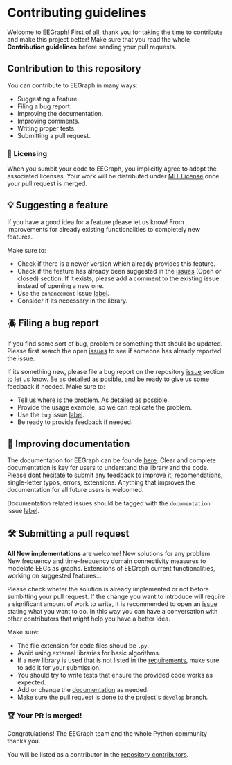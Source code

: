 # Contributing guidelines
Welcome to [EEGraph](https://github.com/ufvceiec/EEGRAPH)! First of all, thank you for taking the time to contribute and make this project better! Make sure that you read the whole **Contribution guidelines** before sending your pull requests. 

## Contribution to this repository
You can contribute to EEGraph in many ways:

* Suggesting a feature. 
* Filing a bug report. 
* Improving the documentation. 
* Improving comments.
* Writing proper tests. 
* Submitting a pull request. 


### :scroll: Licensing 
When you sumbit your code to EEGraph, you implicitly agree to adopt the associated licenses. Your work will be distributed under [MIT License](https://github.com/ufvceiec/EEGRAPH/blob/develop-refactor/LICENSE) once your pull request is merged. 

## :bulb: Suggesting a feature 
If you have a good idea for a feature please let us know! From improvements for already existing functionalities to completely new features. 

Make sure to:
* Check if there is a newer version which already provides this feature. 
* Check if the feature has already been suggested in the [issues](https://github.com/ufvceiec/EEGRAPH/issues) (Open or closed) section. If it exists, please add a comment to the existing issue instead of opening a new one.
* Use the `enhancement` issue [label](https://github.com/ufvceiec/EEGRAPH/labels).  
* Consider if its necessary in the library.

## :beetle: Filing a bug report 
If you find some sort of bug, problem or something that should be updated. Please first search the open [issues](https://github.com/ufvceiec/EEGRAPH/issues) to see if someone has already reported the issue.

If its something new, please file a bug report on the repository [issue](https://github.com/ufvceiec/EEGRAPH/issues) section to let us know. Be as detailed as posible, and be ready to give us some feedback if needed. Make sure to:

* Tell us where is the problem. As detailed as possible.
* Provide the usage example, so we can replicate the problem.
* Use the `bug` issue [label](https://github.com/ufvceiec/EEGRAPH/labels).
* Be ready to provide feedback if needed. 

## :orange_book: Improving documentation
The documentation for EEGraph can be founde [here](https://github.com/ufvceiec/EEGRAPH/wiki). Clear and complete documentation is key for users to understand the library and the code. Please dont hesitate to submit any feedback to improve it, recomendations, single-letter typos, errors, extensions. Anything that improves the documentation for all future users is welcomed.  

Documentation related issues should be tagged with the `documentation` issue [label](https://github.com/ufvceiec/EEGRAPH/labels).

## :hammer_and_wrench: Submitting a pull request 
**All New implementations** are welcome! New solutions for any problem. New frequency and time-frequency domain connectivity measures to modelate EEGs as graphs. Extensions of EEGraph current functionalities, working on suggested features...

Please check wheter the solution is already implemented or not before sumbitting your pull request. If the change you want to introduce will require a significant amount of work to write, it is recommended to open an [issue](https://github.com/ufvceiec/EEGRAPH/issues) stating what you want to do. In this way you can have a conversation with other contributors that might help you have a better idea. 

Make sure:
- The file extension for code files shoud be `.py`. 
- Avoid using external libraries for basic algorithms. 
- If a new library is used that is not listed in the [requirements](https://github.com/ufvceiec/EEGRAPH/blob/develop-refactor/requirements.txt), make sure to add it for your submission. 
- You should try to write tests that ensure the provided code works as expected. 
- Add or change the [documentation](https://github.com/ufvceiec/EEGRAPH/wiki) as needed. 
- Make sure the pull request is done to the project´s `develop` branch.



### :trophy: Your PR is merged! 
Congratulations! The EEGraph team and the whole Python community thanks you.

You will be listed as a contributor in the [repository contributors](https://github.com/ufvceiec/EEGRAPH/graphs/contributors).
